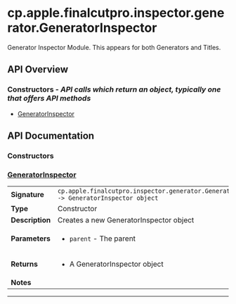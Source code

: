 # cp.apple.finalcutpro.inspector.generator.GeneratorInspector

Generator Inspector Module. This appears for both Generators and Titles.

## API Overview
### **Constructors** - _API calls which return an object, typically one that offers API methods_
 * [GeneratorInspector](#generatorinspector)


## API Documentation

### Constructors


### [GeneratorInspector](#generatorinspector)

|                                             |                                                                                     |
| --------------------------------------------|-------------------------------------------------------------------------------------|
| **Signature**                               | `cp.apple.finalcutpro.inspector.generator.GeneratorInspector(parent) -> GeneratorInspector object`                                                                    |
| **Type**                                    | Constructor                                                                     |
| **Description**                             | Creates a new GeneratorInspector object                                                                     |
| **Parameters**                              | <ul><li>`parent`     - The parent</li></ul> |
| **Returns**                                 | <ul><li>A GeneratorInspector object</li></ul>          |
| **Notes**                                   | <ul></ul>                |

---
